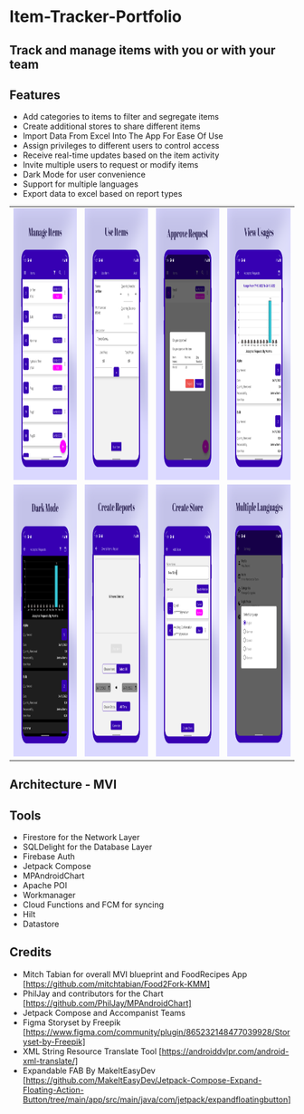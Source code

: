 # Item-Tracker-Portfolio

## Track and manage items with you or with your team
## Features
* Add categories to items to filter and segregate items
* Create additional stores to share different items
* Import Data From Excel Into The App For Ease Of Use
* Assign privileges to different users to control access
* Receive real-time updates based on the item activity
* Invite multiple users to request or modify items
* Dark Mode for user convenience
* Support for multiple languages
* Export data to excel based on report types

<!-- ![alt text](https://github.com/Cj-Rodriguez101/Item-Tracker-Portfolio/blob/main/item%20tracker%20screenshots.svg) -->

<!-- <div style="width:400px; height:60px; overflow-x: auto; white-space: nowrap;">
  <img src="https://github.com/Cj-Rodriguez101/Item-Tracker-Portfolio/blob/main/screenshots/manageItemsHotspotFinal.png" alt="Employee data" title="">
  <img src="https://github.com/Cj-Rodriguez101/Item-Tracker-Portfolio/blob/main/screenshots/useItemsHotspotFinal.png" alt="Employee data" title="">
  <img src="https://github.com/Cj-Rodriguez101/Item-Tracker-Portfolio/blob/main/screenshots/approveRequestHotspotFinal.png" alt="Employee data" title="">
  <img src="https://github.com/Cj-Rodriguez101/Item-Tracker-Portfolio/blob/main/screenshots/viewUsageHotspotFinal.png" alt="Employee data" title="">
<div> -->
<!-- ![](https://github.com/Cj-Rodriguez101/Item-Tracker-Portfolio/blob/main/screenshots/manageItemsHotspotFinal.png)  |  ![](https://github.com/Cj-Rodriguez101/Item-Tracker-Portfolio/blob/main/screenshots/useItemsHotspotFinal.png) -->
<!-- <img src="https://github.com/Cj-Rodriguez101/Item-Tracker-Portfolio/blob/main/item%20tracker%20screenshots.svg" alt="Employee data" title="Screenshots"> -->

<table>
  <tr>
    <td><img src="https://github.com/Cj-Rodriguez101/Item-Tracker-Portfolio/blob/main/screenshots/manageItemsHotspotFinal.png" width=270 height=480></td>
    <td><img src="https://github.com/Cj-Rodriguez101/Item-Tracker-Portfolio/blob/main/screenshots/useItemsHotspotFinal.png" width=270 height=480></td>
    <td><img src="https://github.com/Cj-Rodriguez101/Item-Tracker-Portfolio/blob/main/screenshots/approveRequestHotspotFinal.png" width=270 height=480></td>
    <td><img src="https://github.com/Cj-Rodriguez101/Item-Tracker-Portfolio/blob/main/screenshots/viewUsageHotspotFinal.png" width=270 height=480></td>
  </tr>
  
  <tr>
    <td><img src="https://github.com/Cj-Rodriguez101/Item-Tracker-Portfolio/blob/main/screenshots/darkModeHotspotFinal.png" width=270 height=480></td>
    <td><img src="https://github.com/Cj-Rodriguez101/Item-Tracker-Portfolio/blob/main/screenshots/createReportsHotspotFinal.png" width=270 height=480></td>
    <td><img src="https://github.com/Cj-Rodriguez101/Item-Tracker-Portfolio/blob/main/screenshots/createStoreHotspotFinal.png" width=270 height=480></td>
    <td><img src="https://github.com/Cj-Rodriguez101/Item-Tracker-Portfolio/blob/main/screenshots/multipleLanguagesHotspotFinal.png" width=270 height=480></td>
  </tr>
 </table>

## Architecture - MVI
## Tools
* Firestore for the Network Layer
* SQLDelight for the Database Layer
* Firebase Auth
* Jetpack Compose
* MPAndroidChart
* Apache POI
* Workmanager
* Cloud Functions and FCM for syncing
* Hilt
* Datastore

## Credits
* Mitch Tabian for overall MVI blueprint and FoodRecipes App [https://github.com/mitchtabian/Food2Fork-KMM]
* PhilJay and contributors for the Chart [https://github.com/PhilJay/MPAndroidChart]
* Jetpack Compose and Accompanist Teams
* Figma Storyset by Freepik [https://www.figma.com/community/plugin/865232148477039928/Storyset-by-Freepik]
* XML String Resource Translate Tool [https://androiddvlpr.com/android-xml-translate/]
* Expandable FAB By MakeItEasyDev [https://github.com/MakeItEasyDev/Jetpack-Compose-Expand-Floating-Action-Button/tree/main/app/src/main/java/com/jetpack/expandfloatingbutton]
